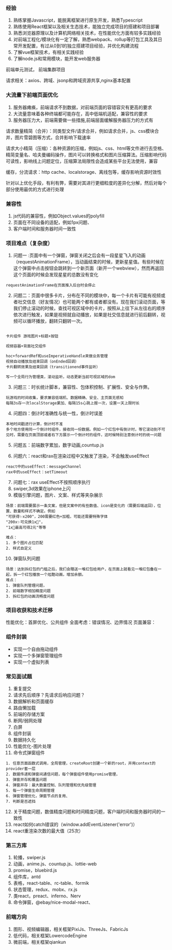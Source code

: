 ### 经验
1. 熟练掌握Javascript，能脱离框架进行原生开发，熟悉Typescript
2. 熟练使用React框架以及相关生态技术，能独立完成项目的搭建和项目部署
3. 熟悉浏览器原理以及计算机网络相关技术，在性能优化方面有较多实践经验
4. 对前端工程化/模块化有一定了解，熟悉webpack、rollup等打包工具及其日常开发配置，有过从0到1的独立搭建项目经验，并优化构建流程
5. 了解vue框架技术，有相关实践经验
6. 了解node.js和常用模块，能开发web服务器

前端单元测试，
前端集群项目

请求相关：axios、跨域、jsonp和跨域资源共享,nginx基本配置

### 大流量下前端页面优化

1. 服务器瘫痪，前端请求不到数据，对前端页面的容错容灾有更高的要求
2. 大流量意味着各种终端都可能存在，高中低端机适配，兼容性的要求
3. 服务器压力大，前端需要做一些措施,前端层面缓解服务器压力的方式有

请求数量精简（合并）：同类型文件/请求合并，例如请求合并，js、css模块合并，图片雪碧图等方式，合并影响下载速率

请求大小精简（压缩）：各种资源的压缩，例如js、css、html等文件进行去空格、精简变量名、哈夫曼编码操作，图片可以转换格式和图片压缩算法。压缩影响代码可读性，影响线上问题定位，压缩算法局限性会造成某些平台无法使用，兼容

缓存，分流请求：http cache、localstorage、离线包等，缓存影响资源时效性

针对以上优化手段，有利有弊，需要对其进行更细粒度的差异化分解，然后对每个部分使用最优的方式进行处理

### 兼容性
1. js代码的兼容性，例如Object.values的polyfill
2. 页面在不同设备的适配，例如1px问题、
3. 客户端时间和服务器时间一致性

### 项目难点（复杂度）

1. 问题一 :页面中有一个弹窗，弹窗关闭之后会有一段星星飞入的动画（requestAnimationFrame），当动画结束的时候，更新星星值。有些时候在这个弹窗中点击按钮会跳转到一个新页面（新开一个webview），然而再返回这个页面的时候会发现星星的总数没有变化
```
requestAnimationFrame在页面推入后台时会停止
```

2. 问题二：页面中很多卡片，分布在不同的模块中，每一个卡片有可能有视频或者社交信息（好友情况）也可能两个都有或者都没有。现在我们滚动页面，等我们停止滚动的时候，查找可视区域中的卡片，按照从上往下从左往右的顺序依次进行触发，如果是视频就自动播放，如果是社交信息就进行前后翻转，视频可以循环播放，翻转只翻转一次。
```

卡片组件 游戏图片+标题+按钮

视频容器+背面社交组件

hoc+forwardRef和useImperativeHandle来做业务管理
视频自动播放及结束回调（onEnded回调）
卡片翻转效果及结束回调（transitionend事件监听）

写一个全局行为管理类，滚动监听，动态更新当前可视区域的dom
```
3. 问题三：时长统计脚本，兼容性、包体积控制、扩展性、安全与作弊。
```
玩游戏的时间收集，要求兼容低端机、数据精确、安全、主页面无感知
每隔3s存一次localStorage累加、每隔15s心跳上报一次，设置一天上限时长
```

4. 问题四：倒计时准确性与统一性，倒计时误差
```
本地时间戳进行计算，倒计时不准
多个地方使用同一个倒计时组件，接收同一份数据。例如一个红包中有倒计时，等它滚动到不可见时，需要在页面顶部或者右下方展示一个倒计时的组件，这时候特别注意倒计时的统一问题
```

5. 问题五：前端数字累加，数字动画,countup.js

6. 问题六：react和rax在渲染过程中又触发了渲染，不会触发useEffect
```
react中的useEffect：messageChannel
rax中的useEffect：setTimeout
```

7. 问题七：rax useEffect不按照顺序执行
8. swiper,3d效果在iphone上闪
9. 模版引擎问题，图片、文案、样式等夹杂展示
```
场景：前端需要展示一条文案，但是文案中的有些数值、icon是变化的（需要后端返回），位置、数量和样式不确定。例如
"可获得✨x200"，200需要红色+加粗，可能还需要特殊字体
"200x✨可兑换1x🧧"，
"1x🧧最高可得2元"等等

难点：
1. 多个图片占位匹配
2. 样式自定义
```
10. 弹窗队列问题
```
场景：达到拆红包的门槛之后，我们会赠送一堆红包给用户，在页面上就看见一堆红包叠在一起，拆一个红包播放一个炫酷动画，增加余额。
难点：
1. 弹窗队列管理问题，
2. 前端数字相加精度问题
3. 拆红包的动画流畅度问题
```

### 项目收获和技术迁移
性能优化：首屏优化、公共组件
全面考虑：错误情况、边界情况
页面兼容：

### 组件封装
- 实现一个自由拖动组件
- 实现一个多弹窗管理组件
- 实现一个虚拟列表

### 常见面试题
1. 重复提交
2. 请求先后顺序？先请求后响应问题？
3. 数据解析和页面缓存
4. 路由懒加载
5. 前端的存储方案
6. 断网/弱网处理
7. 白屏
8. 组件封装
9. 数据持久化
10. 性能优化-图片处理
11. 命令式弹窗组件
```
1. 任意页面函数式调用，全局管理，createRoot创建一个新的root，并用context的provider套一层
2. 数据传递和弹窗间通信问题，每个弹窗组件使用promise管理，
3. 弹窗并存和覆盖问题
4. 弹窗并存：最大数量控制、队列管理和优先级管理
5. 每一个弹窗生命周期管理
6. 弹窗管理优化，弹窗节点的复用、
7. 判断是否遮挡
```
12. 关于精度问题，数值精度问题和时间精度问题，客户端时间和服务器时间的一致性
13. react如何catch错误的（window.addEventListener('error')）
14. react重渲染次数的最大值（25次）

### 第三方库
1. 轮播，swiper.js
2. 动画，anime.js、countup.js、lottie-web
3. promise，bluebird.js
4. 组件库，antd
5. 表格，react-table、rc-table、formik
6. 状态管理，redux、mobx、rx.js
7. 类react，preact、inferno、Nerv
8. 命令弹窗，@ebay/nice-modal-react、


### 前端方向
1. 图形、视频编辑器，相关框架PixiJs、ThreeJs、FabricJs
2. 低代码，相关框架LowercodeEngine
3. 微前端，相关框架qiankun